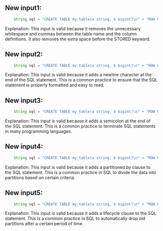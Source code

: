 ## New input1:
```java
    String sql = "CREATE TABLE my_table(a string, b bigint)\n" + "ROW FORMAT SERDE 'org.apache.hadoop.hive.serde2.JsonSerDe' STORED AS TEXTFILE";
```
Explanation: This input is valid because it removes the unnecessary whitespace and commas between the table name and the column definitions. It also removes the extra space before the STORED keyword.

## New input2:
```java
    String sql = "CREATE TABLE my_table(a string, b bigint)\n" + "ROW FORMAT SERDE 'org.apache.hadoop.hive.serde2.JsonSerDe' STORED AS TEXTFILE\n";
```
Explanation: This input is valid because it adds a newline character at the end of the SQL statement. This is a common practice to ensure that the SQL statement is properly formatted and easy to read.

## New input3:
```java
    String sql = "CREATE TABLE my_table(a string, b bigint)\n" + "ROW FORMAT SERDE 'org.apache.hadoop.hive.serde2.JsonSerDe' STORED AS TEXTFILE;";
```
Explanation: This input is valid because it adds a semicolon at the end of the SQL statement. This is a common practice to terminate SQL statements in many programming languages.

## New input4:
```java
    String sql = "CREATE TABLE my_table(a string, b bigint)\n" + "ROW FORMAT SERDE 'org.apache.hadoop.hive.serde2.JsonSerDe' STORED AS TEXTFILE\n" + "PARTITIONED BY (c int)";
```
Explanation: This input is valid because it adds a partitioned by clause to the SQL statement. This is a common practice in SQL to divide the data into partitions based on certain criteria.

## New input5:
```java
    String sql = "CREATE TABLE my_table(a string, b bigint)\n" + "ROW FORMAT SERDE 'org.apache.hadoop.hive.serde2.JsonSerDe' STORED AS TEXTFILE\n" + "PARTITIONED BY (c int)\n" + "LIFECYCLE 30";
```
Explanation: This input is valid because it adds a lifecycle clause to the SQL statement. This is a common practice in SQL to automatically drop old partitions after a certain period of time.
